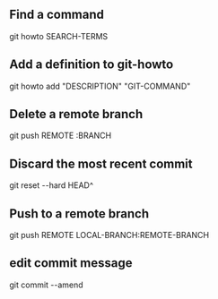 Find a command
--------------

git howto SEARCH-TERMS

Add a definition to git-howto
-----------------------------

git howto add "DESCRIPTION" "GIT-COMMAND"

Delete a remote branch
----------------------

git push REMOTE :BRANCH

Discard the most recent commit
------------------------------

git reset --hard HEAD^

Push to a remote branch
-----------------------

git push REMOTE LOCAL-BRANCH:REMOTE-BRANCH

edit commit message
-------------------

git commit --amend
